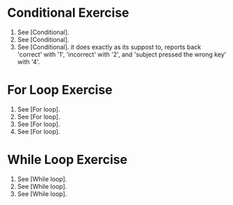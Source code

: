 # Conditional Exercise
1. See [Conditional].
2. See [Conditional].
3. See [Conditional]. it does exactly as its suppost to, reports back 'correct' with '1', 'incorrect' with '2', and 'subject pressed the wrong key' with '4'.

# For Loop Exercise
1. See [For loop].
2. See [For loop].
3. See [For loop].
4. See [For loop].

# While Loop Exercise
1. See [While loop].
2. See [While loop].
3. See [While loop].
